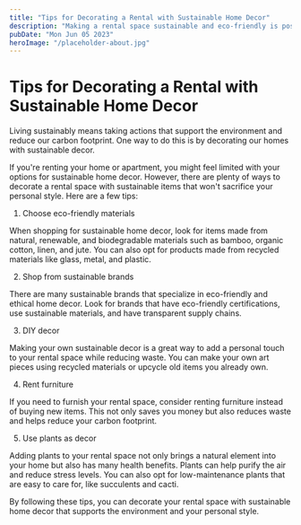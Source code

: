 ```yaml
---
title: "Tips for Decorating a Rental with Sustainable Home Decor"
description: "Making a rental space sustainable and eco-friendly is possible with these tips for decorating with sustainable home decor."
pubDate: "Mon Jun 05 2023"
heroImage: "/placeholder-about.jpg"
---
```


# Tips for Decorating a Rental with Sustainable Home Decor

Living sustainably means taking actions that support the environment and reduce our carbon footprint. One way to do this is by decorating our homes with sustainable decor.

If you&#39;re renting your home or apartment, you might feel limited with your options for sustainable home decor. However, there are plenty of ways to decorate a rental space with sustainable items that won&#39;t sacrifice your personal style. Here are a few tips:

1. Choose eco-friendly materials

When shopping for sustainable home decor, look for items made from natural, renewable, and biodegradable materials such as bamboo, organic cotton, linen, and jute. You can also opt for products made from recycled materials like glass, metal, and plastic.

2. Shop from sustainable brands

There are many sustainable brands that specialize in eco-friendly and ethical home decor. Look for brands that have eco-friendly certifications, use sustainable materials, and have transparent supply chains.

3. DIY decor

Making your own sustainable decor is a great way to add a personal touch to your rental space while reducing waste. You can make your own art pieces using recycled materials or upcycle old items you already own.

4. Rent furniture

If you need to furnish your rental space, consider renting furniture instead of buying new items. This not only saves you money but also reduces waste and helps reduce your carbon footprint.

5. Use plants as decor

Adding plants to your rental space not only brings a natural element into your home but also has many health benefits. Plants can help purify the air and reduce stress levels. You can also opt for low-maintenance plants that are easy to care for, like succulents and cacti.

By following these tips, you can decorate your rental space with sustainable home decor that supports the environment and your personal style.